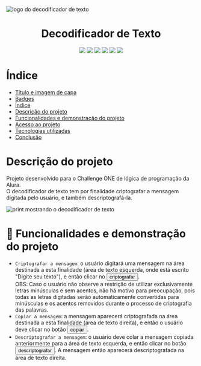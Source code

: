 ![logo do decodificador de texto](https://github.com/user-attachments/assets/c134a715-823e-4eac-b7c7-8618c644d408)
<h1 align="center"> Decodificador de Texto </h1>
<p align="center">
  <img src="https://img.shields.io/badge/Status-Finalizado-green">
  <img src="https://img.shields.io/badge/Data%20de%20Lan%C3%A7amento-Agosto%202024-blue">
  <img src="https://img.shields.io/badge/Data%20de%20Lan%C3%A7amento-Agosto%202024-blue">
  <img src="https://img.shields.io/github/license/Caroline-Fraga/decodificador">
  <img src="https://img.shields.io/github/forks/Caroline-Fraga/decodificador">
  <img src="https://img.shields.io/github/stars/Caroline-Fraga/decodificador">
</p>

# Índice 

- [Título e imagem de capa](#titulo)
- [Badges](#badges)
- [Índice](#indice)
- [Descrição do projeto](#descricao)
- [Funcionalidades e demonstração do projeto](#funcionalidades)
- [Acesso ao projeto](#acesso)
- [Tecnologias utilizadas](#tecnologias)
- [Conclusão](#conclusao)

# Descrição do projeto

Projeto desenvolvido para o Challenge ONE de lógica de programação da Alura.<br>O decodificador de texto tem por finalidade criptografar a mensagem digitada pelo usuário, e também descriptografá-la.

![print mostrando o decodificador de texto](https://github.com/user-attachments/assets/d275847a-67fa-4f49-8d63-ceeaa9683083)

# 🔨 Funcionalidades e demonstração do projeto

- `Criptografar a mensagem`: o usuário digitará uma mensagem na área destinada a esta finalidade (área de texto esquerda, onde está escrito "Digite seu texto"), e então clicar no <button>criptografar</button>. <br>
OBS: Caso o usuário não observe a restrição de utilizar exclusivamente letras minúsculas e sem acentos, não há motivo para preocupação, pois todas as letras digitadas serão automaticamente convertidas para minúsculas e os acentos removidos durante o processo de criptografia das palavras.
- `Copiar a mensagem`: a mensagem aparecerá criptografada na área destinada a esta finalidade (área de texto direita), e então o usuário deve clicar no botão <button>copiar</button>.
- `Descriptografar a mensagem`: o usuário deve colar a mensagem copiada anteriormente para a área de texto esquerda, e então clicar no botão  <button>descriptografar</button>. A mensagem então aparecerá descriptografada na área de texto direita. 

